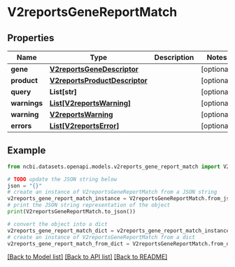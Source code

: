 # V2reportsGeneReportMatch


## Properties

Name | Type | Description | Notes
------------ | ------------- | ------------- | -------------
**gene** | [**V2reportsGeneDescriptor**](V2reportsGeneDescriptor.md) |  | [optional] 
**product** | [**V2reportsProductDescriptor**](V2reportsProductDescriptor.md) |  | [optional] 
**query** | **List[str]** |  | [optional] 
**warnings** | [**List[V2reportsWarning]**](V2reportsWarning.md) |  | [optional] 
**warning** | [**V2reportsWarning**](V2reportsWarning.md) |  | [optional] 
**errors** | [**List[V2reportsError]**](V2reportsError.md) |  | [optional] 

## Example

```python
from ncbi.datasets.openapi.models.v2reports_gene_report_match import V2reportsGeneReportMatch

# TODO update the JSON string below
json = "{}"
# create an instance of V2reportsGeneReportMatch from a JSON string
v2reports_gene_report_match_instance = V2reportsGeneReportMatch.from_json(json)
# print the JSON string representation of the object
print(V2reportsGeneReportMatch.to_json())

# convert the object into a dict
v2reports_gene_report_match_dict = v2reports_gene_report_match_instance.to_dict()
# create an instance of V2reportsGeneReportMatch from a dict
v2reports_gene_report_match_from_dict = V2reportsGeneReportMatch.from_dict(v2reports_gene_report_match_dict)
```
[[Back to Model list]](../README.md#documentation-for-models) [[Back to API list]](../README.md#documentation-for-api-endpoints) [[Back to README]](../README.md)


